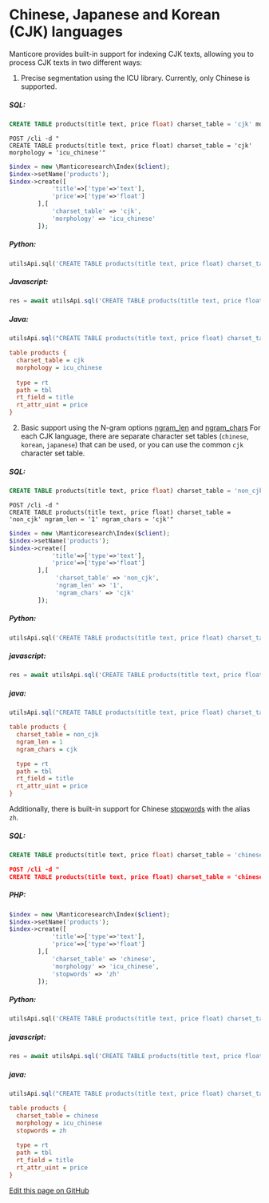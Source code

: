 # Chinese, Japanese and Korean (CJK) languages

Manticore provides built-in support for indexing CJK texts, allowing you to process CJK texts in two different ways:

<!-- example cjk 1 -->
1. Precise segmentation using the ICU library. Currently, only Chinese is supported.


<!-- intro -->
##### SQL:

<!-- request SQL -->

```sql
CREATE TABLE products(title text, price float) charset_table = 'cjk' morphology = 'icu_chinese'
```

<!-- request JSON -->

```http
POST /cli -d "
CREATE TABLE products(title text, price float) charset_table = 'cjk' morphology = 'icu_chinese'"
```

<!-- request PHP -->

```php
$index = new \Manticoresearch\Index($client);
$index->setName('products');
$index->create([
            'title'=>['type'=>'text'],
            'price'=>['type'=>'float']
        ],[
            'charset_table' => 'cjk',
            'morphology' => 'icu_chinese'
        ]);
```

<!-- intro -->
##### Python:

<!-- request Python -->

```python
utilsApi.sql('CREATE TABLE products(title text, price float) charset_table = \'cjk\' morphology = \'icu_chinese\'')
```

<!-- intro -->
##### Javascript:

<!-- request Javascript -->

```javascript
res = await utilsApi.sql('CREATE TABLE products(title text, price float) charset_table = \'cjk\' morphology = \'icu_chinese\'');
```

<!-- intro -->
##### Java:

<!-- request Java -->

```java
utilsApi.sql("CREATE TABLE products(title text, price float) charset_table = 'cjk' morphology = 'icu_chinese'");
```
<!-- request CONFIG -->

```ini
table products {
  charset_table = cjk
  morphology = icu_chinese
  
  type = rt
  path = tbl
  rt_field = title
  rt_attr_uint = price
}
```
<!-- end -->

<!-- example cjk 2 -->
2. Basic support using the N-gram options [ngram_len](../../Creating_a_table/NLP_and_tokenization/Low-level_tokenization.md#ngram_len) and [ngram_chars](../../Creating_a_table/NLP_and_tokenization/Low-level_tokenization.md#ngram_chars)
For each CJK language, there are separate character set tables (`chinese`, `korean`, `japanese`) that can be used, or you can use the common `cjk` character set table. 


<!-- intro -->
##### SQL:

<!-- request SQL -->

```sql
CREATE TABLE products(title text, price float) charset_table = 'non_cjk' ngram_len = '1' ngram_chars = 'cjk'
```

<!-- request JSON -->

```http
POST /cli -d "
CREATE TABLE products(title text, price float) charset_table = 'non_cjk' ngram_len = '1' ngram_chars = 'cjk'"
```

<!-- request PHP -->

```php
$index = new \Manticoresearch\Index($client);
$index->setName('products');
$index->create([
            'title'=>['type'=>'text'],
            'price'=>['type'=>'float']
        ],[
             'charset_table' => 'non_cjk',
             'ngram_len' => '1',
             'ngram_chars' => 'cjk'
        ]);
```

<!-- intro -->
##### Python:

<!-- request Python -->

```python
utilsApi.sql('CREATE TABLE products(title text, price float) charset_table = \'non_cjk\' ngram_len = \'1\' ngram_chars = \'cjk\'')
```
<!-- intro -->
##### javascript:

<!-- request javascript -->

```javascript
res = await utilsApi.sql('CREATE TABLE products(title text, price float) charset_table = \'non_cjk\' ngram_len = \'1\' ngram_chars = \'cjk\'');
```
<!-- intro -->
##### java:

<!-- request Java -->

```java
utilsApi.sql("CREATE TABLE products(title text, price float) charset_table = 'non_cjk' ngram_len = '1' ngram_chars = 'cjk'");
```
<!-- request CONFIG -->

```ini
table products {
  charset_table = non_cjk
  ngram_len = 1
  ngram_chars = cjk

  type = rt
  path = tbl
  rt_field = title
  rt_attr_uint = price
}
```
<!-- end -->

<!-- example cjk 3 -->
Additionally, there is built-in support for Chinese [stopwords](../../Creating_a_table/NLP_and_tokenization/Ignoring_stop-words.md#stopwords)  with the alias `zh`.


<!-- intro -->
##### SQL:

<!-- request SQL -->

```sql
CREATE TABLE products(title text, price float) charset_table = 'chinese' morphology = 'icu_chinese' stopwords = 'zh'
```

<!-- request JSON -->

```JSON
POST /cli -d "
CREATE TABLE products(title text, price float) charset_table = 'chinese' morphology = 'icu_chinese' stopwords = 'zh'"
```
<!-- intro -->
##### PHP:
<!-- request PHP -->

```php
$index = new \Manticoresearch\Index($client);
$index->setName('products');
$index->create([
            'title'=>['type'=>'text'],
            'price'=>['type'=>'float']
        ],[
            'charset_table' => 'chinese',
            'morphology' => 'icu_chinese',
            'stopwords' => 'zh'
        ]);
```

<!-- intro -->
##### Python:

<!-- request Python -->

```python
utilsApi.sql('CREATE TABLE products(title text, price float) charset_table = \'chinese\' morphology = \'icu_chinese\' stopwords = \'zh\'')
```
<!-- intro -->
##### javascript:

<!-- request javascript -->

```javascript
res = await utilsApi.sql('CREATE TABLE products(title text, price float) charset_table = \'chinese\' morphology = \'icu_chinese\' stopwords = \'zh\'');
```
<!-- intro -->
##### java:

<!-- request Java -->

```java
utilsApi.sql("CREATE TABLE products(title text, price float) charset_table = 'chinese' morphology = 'icu_chinese' stopwords = 'zh'");
```


<!-- request CONFIG -->

```ini
table products {
  charset_table = chinese
  morphology = icu_chinese
  stopwords = zh
  
  type = rt
  path = tbl
  rt_field = title
  rt_attr_uint = price
}
```
<!-- end -->

[Edit this page on GitHub](https://github.com/manticoresoftware/manticoresearch/tree/master/manual/Creating_a_table/NLP_and_tokenization/CJK.md)

<!-- proofread -->